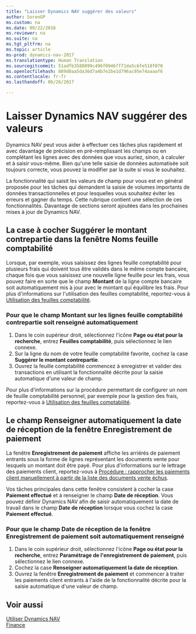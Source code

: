 ```yaml
---
title: "Laisser Dynamics NAV suggérer des valeurs"
author: SorenGP
ms.custom: na
ms.date: 09/22/2016
ms.reviewer: na
ms.suite: na
ms.tgt_pltfrm: na
ms.topic: article
ms-prod: dynamics-nav-2017
ms.translationtype: Human Translation
ms.sourcegitcommit: 51adfb3588099c496f0946ff71da5c6fe518f070
ms.openlocfilehash: 889d0aa5da36d7a4b7e2be1d796ac95e74aaaaf6
ms.contentlocale: fr-fr
ms.lasthandoff: 06/26/2017

---
```


# <a name="letting-dynamics-nav-suggest-values"></a>Laisser Dynamics NAV suggérer des valeurs
Dynamics NAV peut vous aider à effectuer ces tâches plus rapidement et avec davantage de précision en pré-remplissant les champs ou en complétant les lignes avec des données que vous auriez, sinon, à calculer et à saisir vous-même. Bien qu'une telle saisie de données automatisée soit toujours correcte, vous pouvez la modifier par la suite si vous le souhaitez.

La fonctionnalité qui saisit les valeurs de champ pour vous est en général proposée pour les tâches qui demandent la saisie de volumes importants de données transactionnelles et pour lesquelles vous souhaitez éviter les erreurs et gagner du temps. Cette rubrique contient une sélection de ces fonctionnalités. Davantage de sections seront ajoutées dans les prochaines mises à jour de Dynamics NAV.

## <a name="the-suggest-balancing-amount-check-box-in-the-general-journal-batches-window"></a>La case à cocher **Suggérer le montant contrepartie** dans la fenêtre **Noms feuille comptabilité**
Lorsque, par exemple, vous saisissez des lignes feuille comptabilité pour plusieurs frais qui doivent tous être validés dans le même compte bancaire, chaque fois que vous saisissez une nouvelle ligne feuille pour les frais, vous pouvez faire en sorte que le champ **Montant** de la ligne compte bancaire soit automatiquement mis à jour avec le montant qui équilibre les frais. Pour plus d'informations sur l'utilisation des feuilles comptabilité, reportez-vous à [Utilisation des feuilles comptabilité](ui-work-general-journals.md).

### <a name="to-have-the-amount-field-on-balancing-general-journal-lines-filled-automatically"></a>Pour que le champ **Montant** sur les lignes feuille comptabilité contrepartie soit renseigné automatiquement
1. Dans le coin supérieur droit, sélectionnez l'icône **Page ou état pour la recherche**, entrez **Feuilles comptabilité**, puis sélectionnez le lien connexe.
2. Sur la ligne du nom de votre feuille comptabilité favorite, cochez la case **Suggérer le montant contrepartie**.
3. Ouvrez la feuille comptabilité commencez à enregistrer et valider des transactions en utilisant la fonctionnalité décrite pour la saisie automatique d'une valeur de champ.       

Pour plus d'informations sur la procédure permettant de configurer un nom de feuille comptabilité personnel, par exemple pour la gestion des frais, reportez-vous à [Utilisation des feuilles comptabilité](ui-work-general-journals.md).

## <a name="the-automatically-fill-date-received-field-in-the-payment-registration-window"></a>Le champ **Renseigner automatiquement la date de réception** de la fenêtre **Enregistrement de paiement**
La fenêtre **Enregistrement de paiement** affiche les arriérés de paiement entrants sous la forme de lignes représentant les documents vente pour lesquels un montant doit être payé. Pour plus d'informations sur le lettrage des paiements client, reportez-vous à [Procédure : rapprocher les paiements client manuellement à partir de la liste des documents vente échus](receivables-how-reconcile-customer-payments-list-unpaid-sales-documents.md).

Vos tâches principales dans cette fenêtre consistent à cocher la case **Paiement effectué** et à renseigner le champ **Date de réception**. Vous pouvez définir Dynamics NAV afin de saisir automatiquement la date de travail dans le champ **Date de réception** lorsque vous cochez la case **Paiement effectué**.

### <a name="to-have-the-date-received-field-in-the-payment-registration-window-filled-automatically"></a>Pour que le champ **Date de réception** de la fenêtre **Enregistrement de paiement** soit automatiquement renseigné
1. Dans le coin supérieur droit, sélectionnez l'icône **Page ou état pour la recherche**, entrez **Paramétrage de l'enregistrement de paiement**, puis sélectionnez le lien connexe.
2. Cochez la case **Renseigner automatiquement la date de réception**.
3. Ouvrez la fenêtre **Enregistrement de paiement** et commencer à traiter les paiements client entrants à l'aide de la fonctionnalité décrite pour la saisie automatique d'une valeur de champ.

## <a name="see-also"></a>Voir aussi
[Utiliser Dynamics NAV](ui-work-product.md)  
[Finance](Finance.md)

